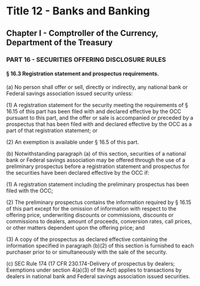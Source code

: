
# Title 12 - Banks and Banking
## Chapter I - Comptroller of the Currency, Department of the Treasury
### PART 16 - SECURITIES OFFERING DISCLOSURE RULES
#### § 16.3 Registration statement and prospectus requirements.

(a) No person shall offer or sell, directly or indirectly, any national bank or Federal savings association issued security unless:

(1) A registration statement for the security meeting the requirements of § 16.15 of this part has been filed with and declared effective by the OCC pursuant to this part, and the offer or sale is accompanied or preceded by a prospectus that has been filed with and declared effective by the OCC as a part of that registration statement; or

(2) An exemption is available under § 16.5 of this part.

(b) Notwithstanding paragraph (a) of this section, securities of a national bank or Federal savings association may be offered through the use of a preliminary prospectus before a registration statement and prospectus for the securities have been declared effective by the OCC if:

(1) A registration statement including the preliminary prospectus has been filed with the OCC;

(2) The preliminary prospectus contains the information required by § 16.15 of this part except for the omission of information with respect to the offering price, underwriting discounts or commissions, discounts or commissions to dealers, amount of proceeds, conversion rates, call prices, or other matters dependent upon the offering price; and

(3) A copy of the prospectus as declared effective containing the information specified in paragraph (b)(2) of this section is furnished to each purchaser prior to or simultaneously with the sale of the security.

(c) SEC Rule 174 (17 CFR 230.174-Delivery of prospectus by dealers; Exemptions under section 4(a)(3) of the Act) applies to transactions by dealers in national bank and Federal savings association issued securities.
